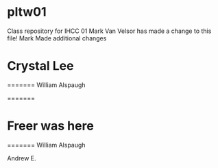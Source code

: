 # pltw01
Class repository for IHCC 01
Mark Van Velsor has made a change to this file!
Mark Made additional changes



Crystal Lee
=======
=======
William Alspaugh


=======

Freer was here
=======
=======
William Alspaugh

Andrew E.

